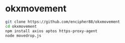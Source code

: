 # okxmovement


```bash
git clone https://github.com/encipher88/okxmovement
cd okxmovement
npm install axios aptos https-proxy-agent
node movedrop.js
```
